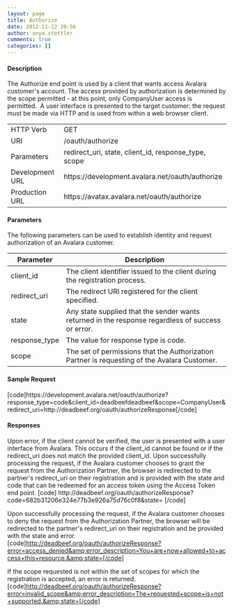 ```yaml
---
layout: page
title: Authorize
date: 2012-11-12 20:56
author: anya.stettler
comments: true
categories: []
---
```

<h4>Description</h4>
The Authorize end point is used by a client that wants access Avalara customer's account. The access provided by authorization is determined by the scope permitted - at this point, only CompanyUser access is permitted.  A user interface is presented to the target customer: the request must be made via HTTP and is used from within a web browser client.
<table>
<tbody>
<tr>
<td>HTTP Verb</td>
<td>GET</td>
</tr>
<tr>
<td>URI</td>
<td>/oauth/authorize</td>
</tr>
<tr>
<td>Parameters</td>
<td>redirect_uri, state, client_id, response_type, scope</td>
</tr>
<tr>
<td>Development URL</td>
<td>https://development.avalara.net/oauth/authorize</td>
</tr>
<tr>
<td>Production URL</td>
<td>https://avatax.avalara.net/oauth/authorize</td>
</tr>
</tbody>
</table>
<h4>Parameters</h4>
The following parameters can be used to establish identity and request authorization of an Avalara customer.
<table>
<thead>
<tr>
<th>Parameter</th>
<th>Description</th>
</tr>
</thead>
<tbody>
<tr>
<td>client_id</td>
<td>The client identifier issued to the client during the registration process.</td>
</tr>
<tr>
<td>redirect_uri</td>
<td>The redirect URI registered for the client specified.</td>
</tr>
<tr>
<td>state</td>
<td>Any state supplied that the sender wants returned in the response regardless of success or error.</td>
</tr>
<tr>
<td>response_type</td>
<td>The value for response type is code.</td>
</tr>
<tr>
<td>scope</td>
<td>The set of permissions that the Authorization Partner is requesting of the Avalara Customer.</td>
</tr>
</tbody>
</table>
<h4>Sample Request</h4>
[code]https://development.avalara.net/oauth/authorize?response_type=code&amp;client_id=deadbeefdeadbeef&amp;scope=CompanyUser&amp;redirect_uri=http://deadbeef.org/oauth/authorizeResponse[/code]
<h4>Responses</h4>
Upon error, if the client cannot be verified, the user is presented with a user interface from Avalara. This occurs if the client_id cannot be found or if the redirect_uri does not match the provided client_id.
Upon successfully processing the request, if the Avalara customer chooses to grant the request from the Authorization Partner, the browser is redirected to the partner's redirect_uri on their registration and is provided with the state and code that can be redeemed for an access token using the Access Token end point.
[code] http://deadbeef.org/oauth/authorizeResponse?code=682b31206e324e77b3e926a75d76c0f8&amp;state= [/code]

Upon successfully processing the request, if the Avalara customer chooses to deny the request from the Authorization Partner, the browser will be redirected to the partner's redirect_uri on their registration and be provided with the state and error.
[code]http://deadbeef.org/oauth/authorizeResponse?error=access_denied&amp;error_description=You+are+now+allowed+to+access+this+resource.&amp;state=[/code]

If the scope requested is not within the set of scopes for which the registration is accepted, an error is returned.
[code]http://deadbeef.org/oauth/authorizeResponse?error=invalid_scope&amp;error_description=The+requested+scope+is+not+supported.&amp;state=[/code]
